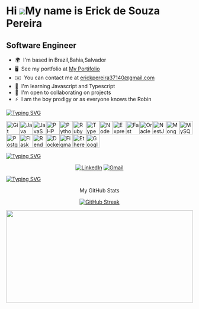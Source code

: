 Hi ![](https://user-images.githubusercontent.com/18350557/176309783-0785949b-9127-417c-8b55-ab5a4333674e.gif)My name is Erick de Souza Pereira
==============================================================================================================================================

Software Engineer
-----------------

* 🌍  I'm based in Brazil,Bahia,Salvador
* 🖥️  See my portfolio at [My Portifolio](http://www.canva.com/design/DAFrF_XV23w/GOtsVdfm-uT_08dJ1EsF3A/edit?utm_content=DAFrF_XV23w&utm_campaign=designshare&utm_medium=link2&utm_source=sharebutton)
* ✉️  You can contact me at [erickpereira37140@gmail.com](mailto:erickpereira37140@gmail.com)
* 🧠  I'm learning Javascript and Typescript
* 🤝  I'm open to collaborating on projects
* ⚡  I am the boy prodigy or as everyone knows the Robin


[![Typing SVG](https://readme-typing-svg.herokuapp.com?font=Fira+Code&weight=300&size=50&duration=4000&pause=1000&color=1E90FF&center=true&vCenter=true&random=false&width=1000&lines=skills)](https://git.io/typing-svg)


<p align="left">
<a href="https://git-scm.com/" target="_blank" rel="noreferrer"><img src="https://raw.githubusercontent.com/danielcranney/readme-generator/main/public/icons/skills/git-colored.svg" width="36" height="36" alt="Git" /></a><a href="https://www.oracle.com/java/" target="_blank" rel="noreferrer"><img src="https://raw.githubusercontent.com/danielcranney/readme-generator/main/public/icons/skills/java-colored.svg" width="36" height="36" alt="Java" /></a><a href="https://developer.mozilla.org/en-US/docs/Web/JavaScript" target="_blank" rel="noreferrer"><img src="https://raw.githubusercontent.com/danielcranney/readme-generator/main/public/icons/skills/javascript-colored.svg" width="36" height="36" alt="JavaScript" /></a><a href="https://www.php.net/" target="_blank" rel="noreferrer"><img src="https://raw.githubusercontent.com/danielcranney/readme-generator/main/public/icons/skills/php-colored.svg" width="36" height="36" alt="PHP" /></a><a href="https://www.python.org/" target="_blank" rel="noreferrer"><img src="https://raw.githubusercontent.com/danielcranney/readme-generator/main/public/icons/skills/python-colored.svg" width="36" height="36" alt="Python" /></a><a href="https://www.ruby-lang.org/en/" target="_blank" rel="noreferrer"><img src="https://raw.githubusercontent.com/danielcranney/readme-generator/main/public/icons/skills/ruby-colored.svg" width="36" height="36" alt="Ruby" /></a><a href="https://www.typescriptlang.org/" target="_blank" rel="noreferrer"><img src="https://raw.githubusercontent.com/danielcranney/readme-generator/main/public/icons/skills/typescript-colored.svg" width="36" height="36" alt="TypeScript" /></a><a href="https://nodejs.org/en/" target="_blank" rel="noreferrer"><img src="https://raw.githubusercontent.com/danielcranney/readme-generator/main/public/icons/skills/nodejs-colored.svg" width="36" height="36" alt="NodeJS" /></a><a href="https://expressjs.com/" target="_blank" rel="noreferrer"><img src="https://raw.githubusercontent.com/danielcranney/readme-generator/main/public/icons/skills/express-colored.svg" width="36" height="36" alt="Express" /></a><a href="https://fastapi.tiangolo.com/" target="_blank" rel="noreferrer"><img src="https://raw.githubusercontent.com/danielcranney/readme-generator/main/public/icons/skills/fastapi-colored.svg" width="36" height="36" alt="Fast API" /></a><a href="https://www.oracle.com/uk/index.html" target="_blank" rel="noreferrer"><img src="https://raw.githubusercontent.com/danielcranney/readme-generator/main/public/icons/skills/oracle-colored.svg" width="36" height="36" alt="Oracle" /></a><a href="https://docs.nestjs.com/" target="_blank" rel="noreferrer"><img src="https://raw.githubusercontent.com/danielcranney/readme-generator/main/public/icons/skills/nestjs-colored.svg" width="36" height="36" alt="NestJS" /></a><a href="https://www.mongodb.com/" target="_blank" rel="noreferrer"><img src="https://raw.githubusercontent.com/danielcranney/readme-generator/main/public/icons/skills/mongodb-colored.svg" width="36" height="36" alt="MongoDB" /></a><a href="https://www.mysql.com/" target="_blank" rel="noreferrer"><img src="https://raw.githubusercontent.com/danielcranney/readme-generator/main/public/icons/skills/mysql-colored.svg" width="36" height="36" alt="MySQL" /></a><a href="https://www.postgresql.org/" target="_blank" rel="noreferrer"><img src="https://raw.githubusercontent.com/danielcranney/readme-generator/main/public/icons/skills/postgresql-colored.svg" width="36" height="36" alt="PostgreSQL" /></a><a href="https://flask.palletsprojects.com/en/2.0.x/" target="_blank" rel="noreferrer"><img src="https://raw.githubusercontent.com/danielcranney/readme-generator/main/public/icons/skills/flask-colored.svg" width="36" height="36" alt="Flask" /></a><a href="https://render.com/" target="_blank" rel="noreferrer"><img src="https://raw.githubusercontent.com/danielcranney/readme-generator/main/public/icons/skills/render-colored.svg" width="36" height="36" alt="Render" /></a><a href="https://www.docker.com/" target="_blank" rel="noreferrer"><img src="https://raw.githubusercontent.com/danielcranney/readme-generator/main/public/icons/skills/docker-colored.svg" width="36" height="36" alt="Docker" /></a><a href="https://www.figma.com/" target="_blank" rel="noreferrer"><img src="https://raw.githubusercontent.com/danielcranney/readme-generator/main/public/icons/skills/figma-colored.svg" width="36" height="36" alt="Figma" /></a><a href="https://ethereum.org/en/" target="_blank" rel="noreferrer"><img src="https://raw.githubusercontent.com/danielcranney/readme-generator/main/public/icons/skills/ethereum-colored.svg" width="36" height="36" alt="Ethereum" /></a><a href="https://cloud.google.com/" target="_blank" rel="noreferrer"><img src="https://raw.githubusercontent.com/danielcranney/readme-generator/main/public/icons/skills/googlecloud-colored.svg" width="36" height="36" alt="Google Cloud" /></a>
</p>



[![Typing SVG](https://readme-typing-svg.herokuapp.com?font=Fira+Code&weight=300&size=50&duration=4000&pause=1000&color=1E90FF&center=true&vCenter=true&random=false&width=1000&lines=Socials)](https://git.io/typing-svg)

<div align="center">

[![LinkedIn](https://img.shields.io/badge/LinkedIn-0077B5?style=for-the-badge&logo=linkedin&logoColor=white)]([https://www.linkedin.com/in/kau%C3%A3-kley](https://www.linkedin.com/in/erick-pereira-a50451207/))
[![Gmail](https://img.shields.io/badge/Gmail-D14836?style=for-the-badge&logo=gmail&logoColor=white)](https://mail.google.com/mail/u/1/#inbox)

</div>



[![Typing SVG](https://readme-typing-svg.herokuapp.com?font=Fira+Code&weight=300&size=50&duration=4000&pause=1000&color=1E90FF&center=true&vCenter=true&random=false&width=1000&lines=Badges)](https://git.io/typing-svg)

<div align="center">My GitHub Stats</div>
<div align="center">
  
[![GitHub Streak](https://github-readme-streak-stats.herokuapp.com?user=erickpereir0&theme=windows-dark&border_radius=10&locale=pt_BR&date_format=j%20M%5B%20Y%5D&card_width=900&card_height=200)](https://git.io/streak-stats)

</div>

<div align="center">  
  <img width="100%" height="250px" src="https://github-readme-stats.vercel.app/api/top-langs/?username=VicLiger&layout=compact&hide_border=true&title_color=1E90FF&text_color=FFFFFF&bg_color=0d1117" />
</div>
